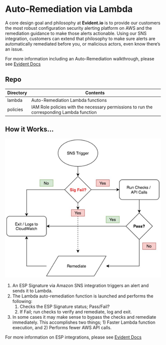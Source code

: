 # Auto-Remediation via Lambda

A core design goal and philosophy at **Evident.io** is to provide our customers the most robust configuration security alerting platform on AWS and the remediation guidance to make those alerts actionable. Using our SNS integration, customers can extend that philosophy to make sure alerts are automatically remediated before you, or malicious actors, even know there’s an issue.

For more information including an Auto-Remediation walkthrough, please see [Evident Docs](http://docs.evident.io/#auto-remediation-via-lambda-walkthrough)

## Repo

Directory | Contents
--------- | ---------
lambda    | Auto-Remediation Lambda functions
policies  | IAM Role policies with the necessary permissions to run the corresponding Lambda function

## How it Works...

![Auto-Remediation Flow](../../autoremediate/images/remediate-flow.jpg)

1. An ESP Signature via Amazon SNS integration triggers an alert and sends it to Lambda.
2. The Lambda auto-remediation function is launched and performs the following:
    1. Checks the ESP Signature status; Pass/Fail?
    2. If Fail; run checks to verify and remediate, log and exit.
3. In some cases it may make sense to bypass the checks and remediate immediately.  This accomplishes two things; 1) Faster Lambda function execution, and 2) Performs fewer AWS API calls.

For more information on ESP integrations, please see [Evident Docs](http://docs.evident.io/#integrations)
